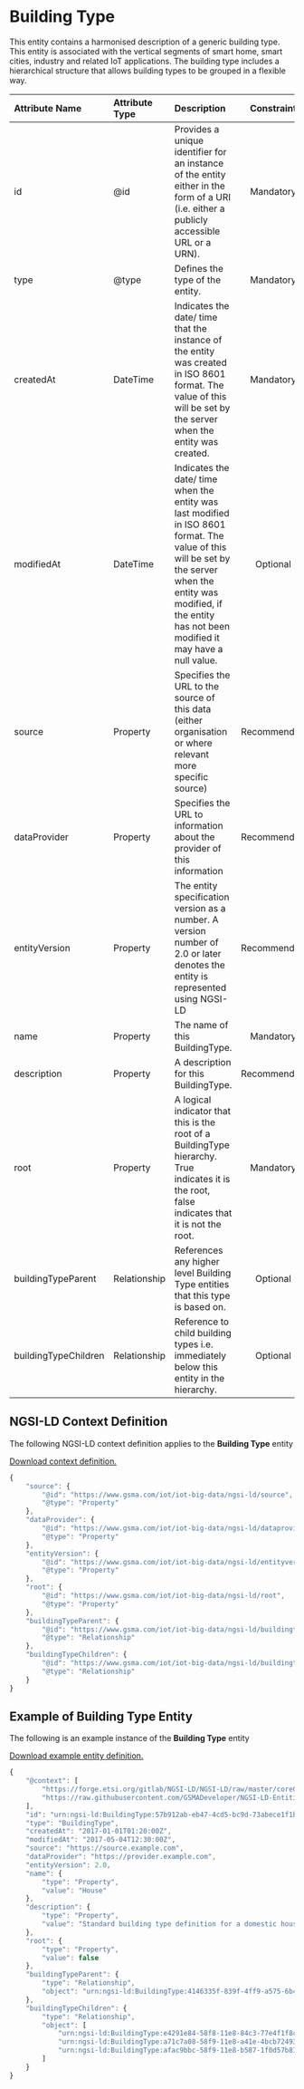 # Building Type
This entity contains a harmonised description of a generic building type. This entity is associated with the vertical segments of smart home, smart cities, industry and related IoT applications. The building type includes a hierarchical structure that allows building types to be grouped in a flexible way.

| Attribute Name | Attribute Type | Description | Constraint |
|:--- |:--- |:--- |:---:|
| id | @id | Provides a unique identifier for an instance of the entity either in the form of a URI (i.e. either a publicly accessible URL or a URN). | Mandatory |
| type | @type | Defines the type of the entity. | Mandatory |
| createdAt | DateTime | Indicates the date/ time that the instance of the entity was created in ISO 8601 format. The value of this will be set by the server when the entity was created. | Mandatory |
| modifiedAt | DateTime | Indicates the date/ time when the entity was last modified in ISO 8601 format. The value of this will be set by the server when the entity was modified, if the entity has not been modified it may have a null value. | Optional |
| source | Property | Specifies the URL to the source of this data (either organisation or where relevant more specific source) | Recommended |
| dataProvider | Property | Specifies the URL to information about the provider of this information | Recommended |
| entityVersion | Property | The entity specification version as a number. A version number of 2.0 or later denotes the entity is represented using NGSI-LD | Recommended |
| name | Property | The name of this BuildingType. | Mandatory |
| description | Property | A description for this BuildingType. | Recommended |
| root | Property | A logical indicator that this is the root of a BuildingType hierarchy. True indicates it is the root, false indicates that it is not the root. | Mandatory |
| buildingTypeParent | Relationship | References any higher level Building Type entities that this type is based on. | Optional |
| buildingTypeChildren | Relationship | Reference to child building types i.e. immediately below this entity in the hierarchy. | Optional |

## NGSI-LD Context Definition
The following NGSI-LD context definition applies to the **Building Type** entity

[Download context definition.](../examples/Building-Type-context.jsonld)

```JavaScript
{
    "source": {
        "@id": "https://www.gsma.com/iot/iot-big-data/ngsi-ld/source",
        "@type": "Property"
    },
    "dataProvider": {
        "@id": "https://www.gsma.com/iot/iot-big-data/ngsi-ld/dataprovider",
        "@type": "Property"
    },
    "entityVersion": {
        "@id": "https://www.gsma.com/iot/iot-big-data/ngsi-ld/entityversion",
        "@type": "Property"
    },
    "root": {
        "@id": "https://www.gsma.com/iot/iot-big-data/ngsi-ld/root",
        "@type": "Property"
    },
    "buildingTypeParent": {
        "@id": "https://www.gsma.com/iot/iot-big-data/ngsi-ld/buildingtypeparent",
        "@type": "Relationship"
    },
    "buildingTypeChildren": {
        "@id": "https://www.gsma.com/iot/iot-big-data/ngsi-ld/buildingtypechildren",
        "@type": "Relationship"
    }
}
```
## Example of Building Type Entity
The following is an example instance of the **Building Type** entity

[Download example entity definition.](../examples/Building-Type.jsonld)

```JavaScript
{
    "@context": [
        "https://forge.etsi.org/gitlab/NGSI-LD/NGSI-LD/raw/master/coreContext/ngsi-ld-core-context.json",
        "https://raw.githubusercontent.com/GSMADeveloper/NGSI-LD-Entities/master/examples/Building-Type-context.jsonld"
    ],
    "id": "urn:ngsi-ld:BuildingType:57b912ab-eb47-4cd5-bc9d-73abece1f1b3",
    "type": "BuildingType",
    "createdAt": "2017-01-01T01:20:00Z",
    "modifiedAt": "2017-05-04T12:30:00Z",
    "source": "https://source.example.com",
    "dataProvider": "https://provider.example.com",
    "entityVersion": 2.0,
    "name": {
        "type": "Property",
        "value": "House"
    },
    "description": {
        "type": "Property",
        "value": "Standard building type definition for a domestic house"
    },
    "root": {
        "type": "Property",
        "value": false
    },
    "buildingTypeParent": {
        "type": "Relationship",
        "object": "urn:ngsi-ld:BuildingType:4146335f-839f-4ff9-a575-6b4e6232b734"
    },
    "buildingTypeChildren": {
        "type": "Relationship",
        "object": [
            "urn:ngsi-ld:BuildingType:e4291e84-58f8-11e8-84c3-77e4f1f8c4f1",
            "urn:ngsi-ld:BuildingType:a71c7a08-58f9-11e8-a41e-4bcb7249360e",
            "urn:ngsi-ld:BuildingType:afac9bbc-58f9-11e8-b587-1f0d57b81bb4"
        ]
    }
}
```
